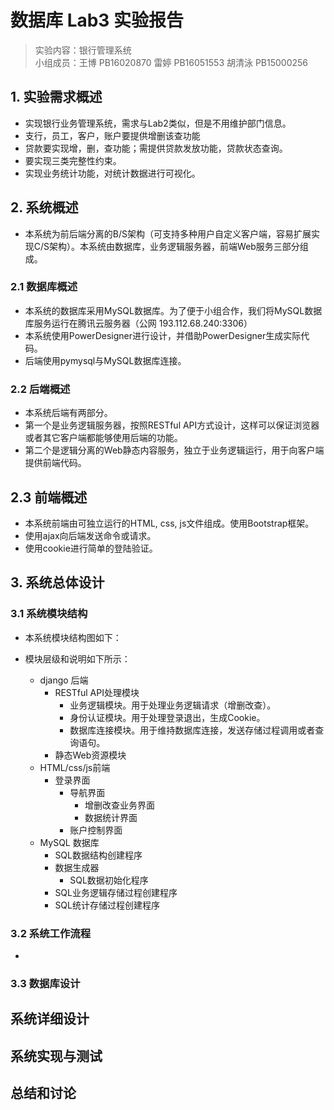 # 数据库 Lab3 实验报告
> 实验内容：银行管理系统  
> 小组成员：王博 PB16020870 雷婷 PB16051553 胡清泳 PB15000256

## 1. 实验需求概述
- 实现银行业务管理系统，需求与Lab2类似，但是不用维护部门信息。
- 支行，员工，客户，账户要提供增删该查功能
- 贷款要实现增，删，查功能；需提供贷款发放功能，贷款状态查询。
- 要实现三类完整性约束。
- 实现业务统计功能，对统计数据进行可视化。

## 2. 系统概述

- 本系统为前后端分离的B/S架构（可支持多种用户自定义客户端，容易扩展实现C/S架构）。本系统由数据库，业务逻辑服务器，前端Web服务三部分组成。

### 2.1 数据库概述

- 本系统的数据库采用MySQL数据库。为了便于小组合作，我们将MySQL数据库服务运行在腾讯云服务器（公网 193.112.68.240:3306）
- 本系统使用PowerDesigner进行设计，并借助PowerDesigner生成实际代码。
- 后端使用pymysql与MySQL数据库连接。

### 2.2 后端概述
- 本系统后端有两部分。
- 第一个是业务逻辑服务器，按照RESTful API方式设计，这样可以保证浏览器或者其它客户端都能够使用后端的功能。
- 第二个是逻辑分离的Web静态内容服务，独立于业务逻辑运行，用于向客户端提供前端代码。

## 2.3 前端概述
- 本系统前端由可独立运行的HTML, css, js文件组成。使用Bootstrap框架。
- 使用ajax向后端发送命令或请求。
- 使用cookie进行简单的登陆验证。

## 3. 系统总体设计

### 3.1 系统模块结构
- 本系统模块结构图如下：

- 模块层级和说明如下所示：
  - django 后端
    - RESTful API处理模块
      - 业务逻辑模块。用于处理业务逻辑请求（增删改查）。
      - 身份认证模块。用于处理登录退出，生成Cookie。
      - 数据库连接模块。用于维持数据库连接，发送存储过程调用或者查询语句。
    - 静态Web资源模块
  - HTML/css/js前端
    - 登录界面
      - 导航界面
        - 增删改查业务界面
        - 数据统计界面
      - 账户控制界面
  - MySQL 数据库
    - SQL数据结构创建程序
    - 数据生成器
      - SQL数据初始化程序
    - SQL业务逻辑存储过程创建程序
    - SQL统计存储过程创建程序

### 3.2 系统工作流程
-
### 3.3 数据库设计

## 系统详细设计

## 系统实现与测试

## 总结和讨论